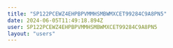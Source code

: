 ```yaml
---
title: "SP122PCEWZ4EHPBPVMMHSMBWMXCET99284C9A8PN5"
date: 2024-06-05T11:49:18.894Z
user: SP122PCEWZ4EHPBPVMMHSMBWMXCET99284C9A8PN5
layout: "users"
---
```

    